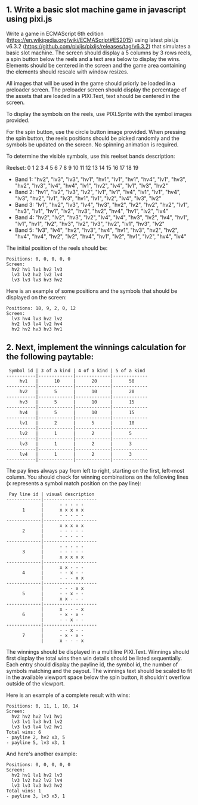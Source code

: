 ## 1. Write a basic slot machine game in javascript using pixi.js

Write a game in ECMAScript 6th edition (https://en.wikipedia.org/wiki/ECMAScript#ES2015) using latest pixi.js v6.3.2 (https://github.com/pixijs/pixijs/releases/tag/v6.3.2) that simulates a basic slot machine. The screen should display a 5 columns by 3 rows reels, a spin button below the reels and a text area below to display the wins. Elements should be centered in the screen and the game area containing the elements should rescale with window resizes. 

All images that will be used in the game should priorly be loaded in a preloader screen. The preloader screen should display the percentage of the assets that are loaded in a PIXI.Text, text should be centered in the screen. 

To display the symbols on the reels, use PIXI.Sprite with the symbol images provided.

For the spin button, use the circle button image provided. When pressing the spin button, the reels positions should be picked randomly and the symbols be updated on the screen. No spinning animation is required.

To determine the visible symbols, use this reelset bands description:

Reelset:
           0      1      2      3      4      5      6      7      8      9     10     11     12     13     14     15     16     17     18     19                                
- Band 1: "hv2", "lv3", "lv3", "hv1", "hv1", "lv1", "hv1", "hv4", "lv1", "hv3", "hv2", "hv3", "lv4", "hv4", "lv1", "hv2", "lv4", "lv1", "lv3", "hv2"
- Band 2: "hv1", "lv2", "lv3", "lv2", "lv1", "lv1", "lv4", "lv1", "lv1", "hv4", "lv3", "hv2", "lv1", "lv3", "hv1", "lv1", "lv2", "lv4", "lv3", "lv2"
- Band 3: "lv1", "hv2", "lv3", "lv4", "hv3", "hv2", "lv2", "hv2", "hv2", "lv1", "hv3", "lv1", "hv1", "lv2", "hv3", "hv2", "hv4", "hv1", "lv2", "lv4"
- Band 4: "hv2", "lv2", "hv3", "lv2", "lv4", "lv4", "hv3", "lv2", "lv4", "hv1", "lv1", "hv1", "lv2", "hv3", "lv2", "lv3", "hv2", "lv1", "hv3", "lv2"
- Band 5: "lv3", "lv4", "hv2", "hv3", "hv4", "hv1", "hv3", "hv2", "hv2", "hv4", "hv4", "hv2", "lv2", "hv4", "hv1", "lv2", "hv1", "lv2", "hv4", "lv4"

The initial position of the reels should be:

    Positions: 0, 0, 0, 0, 0
    Screen:
      hv2 hv1 lv1 hv2 lv3
      lv3 lv2 hv2 lv2 lv4
      lv3 lv3 lv3 hv3 hv2

Here is an example of some positions and the symbols that should be displayed on the screen:

    Positions: 18, 9, 2, 0, 12
    Screen:
      lv3 hv4 lv3 hv2 lv2
      hv2 lv3 lv4 lv2 hv4
      hv2 hv2 hv3 hv3 hv1

## 2. Next, implement the winnings calculation for the following paytable:

     Symbol id | 3 of a kind | 4 of a kind | 5 of a kind 
    -----------|-------------|-------------|-------------
         hv1   |      10     |      20     |      50
    -----------|-------------|-------------|-------------
         hv2   |      5      |      10     |      20
    -----------|-------------|-------------|-------------
         hv3   |      5      |      10     |      15
    -----------|-------------|-------------|-------------
         hv4   |      5      |      10     |      15 
    -----------|-------------|-------------|-------------
         lv1   |      2      |      5      |      10 
    -----------|-------------|-------------|-------------
         lv2   |      1      |      2      |      5 
    -----------|-------------|-------------|-------------
         lv3   |      1      |      2      |      3 
    -----------|-------------|-------------|-------------
         lv4   |      1      |      2      |      3 
    -----------|-------------|-------------|-------------

The pay lines always pay from left to right, starting on the first, left-most column. You should check for winning combinations on the following lines (x represents a symbol match position on the pay line):

     Pay line id | visual description
    -------------|--------------------
                 |      - - - - -
          1      |      x x x x x
                 |      - - - - -
    -------------|--------------------
                 |      x x x x x
          2      |      - - - - -
                 |      - - - - -
    -------------|--------------------
                 |      - - - - -
          3      |      - - - - -
                 |      x x x x x
    -------------|--------------------
                 |      x x - - -
          4      |      - - x - -
                 |      - - - x x
    -------------|--------------------
                 |      - - - x x
          5      |      - - x - -
                 |      x x - - -
    -------------|-------------------- 
                 |      x - - - x
          6      |      - x - x -
                 |      - - x - -
    -------------|-------------------- 
                 |      - - x - -
          7      |      - x - x -
                 |      x - - - x

The winnings should be displayed in a multiline PIXI.Text. Winnings should first display the total wins then win details should be listed sequentially. Each entry should display the payline id, the symbol id, the number of symbols matching and the payout. The winnings text should be scaled to fit in the available viewport space below the spin button, it shouldn't overflow outside of the viewport.

Here is an example of a complete result with wins:

    Positions: 0, 11, 1, 10, 14
    Screen:
      hv2 hv2 hv2 lv1 hv1
      lv3 lv1 lv3 hv1 lv2
      lv3 lv3 lv4 lv2 hv1
    Total wins: 6 
    - payline 2, hv2 x3, 5
    - payline 5, lv3 x3, 1

And here's another example:

    Positions: 0, 0, 0, 0, 0
    Screen:
      hv2 hv1 lv1 hv2 lv3
      lv3 lv2 hv2 lv2 lv4
      lv3 lv3 lv3 hv3 hv2
    Total wins: 1 
    - payline 3, lv3 x3, 1
